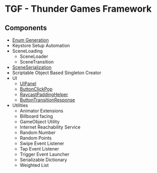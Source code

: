 # TGF - Thunder Games Framework

## Components
- [Enum Generation](EnumGeneration/EnumGenerationReadme.md)
- Keystore Setup Automation
- SceneLoading
  - SceneLoader
  - SceneTransition
- [SceneSerialization](SceneSerialization/readme.md) 
- Scriptable Object Based Singleton Creator
- UI
  - [UIPanel](UI/UIPanelReadme.md)
  - [ButtonClickPop](UI/ButtonClickPopReadme.md)
  - [RaycastPaddingHelper](UI/RaycastPaddingHelperReadme.md)
  - [ButtonTransitionResponse](UI/ButtonTransitionResponseReadme.md)
- Utilities
  - Animator Extensions
  - Billboard facing
  - GameObject Utility
  - Internet Reachability Service
  - Random Number
  - Random Points
  - Swipe Event Listener
  - Tap Event Listener
  - Trigger Event Launcher
  - Serializable Dictionary
  - Weighted List
